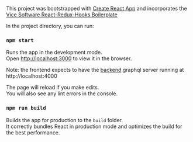 This project was bootstrapped with [Create React App](https://github.com/facebook/create-react-app) and incorporates the [Vice Software React-Redux-Hooks Boilerplate](https://github.com/vicesoftware/react-redux-hooks-boilerplate)


In the project directory, you can run:

### `npm start`

Runs the app in the development mode.<br />
Open [http://localhost:3000](http://localhost:3000) to view it in the browser.

Note: the frontend expects to have the [backend](https://github.com/Emergency-Makers-Network/backend) graphql server running at http://localhost:4000

The page will reload if you make edits.<br />
You will also see any lint errors in the console.

### `npm run build`

Builds the app for production to the `build` folder.<br />
It correctly bundles React in production mode and optimizes the build for the best performance.
